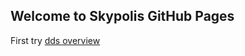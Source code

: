 ## Welcome to Skypolis GitHub Pages

First try [dds overview](https://github.com/Skypolis/skypolis.github.io/edit/master/dds.md)
